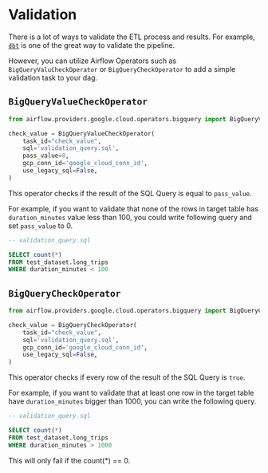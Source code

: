 # Validation

There is a lot of ways to validate the ETL process and results. For example, [`dbt`](https://www.getdbt.com/) is one of the great way to validate the pipeline.

However, you can utilize Airflow Operators such as `BigQueryValuCheckOperator` or `BigQueryCheckOperator` to add a simple validation task to your dag. 

## `BigQueryValueCheckOperator`

```python
from airflow.providers.google.cloud.operators.bigquery import BigQueryValueCheckOperator

check_value = BigQueryValueCheckOperator(
    task_id="check_value",
    sql='validation_query.sql',
    pass_value=0,
    gcp_conn_id='google_cloud_conn_id',
    use_legacy_sql=False,
)
```
This operator checks if the result of the SQL Query is equal to `pass_value`. 

For example, if you want to validate that none of the rows in target table has `duration_minutes` value less than 100, 
you could write following query and set `pass_value` to 0. 
```sql
-- validation_query.sql 

SELECT count(*)
FROM test_dataset.long_trips
WHERE duration_minutes < 100
```

## `BigQueryCheckOperator`

```python
from airflow.providers.google.cloud.operators.bigquery import BigQueryCheckOperator

check_value = BigQueryCheckOperator(
    task_id="check_value",
    sql='validation_query.sql',
    gcp_conn_id='google_cloud_conn_id',
    use_legacy_sql=False,
)
```
This operator checks if every row of the result of the SQL Query is `true`. 

For example, if you want to validate that at least one row in the target table have `duration_minutes` bigger than 1000,
you can write the following query. 
```sql
-- validation_query.sql 

SELECT count(*)
FROM test_dataset.long_trips
WHERE duration_minutes > 1000
```
This will only fail if the count(*) == 0. 